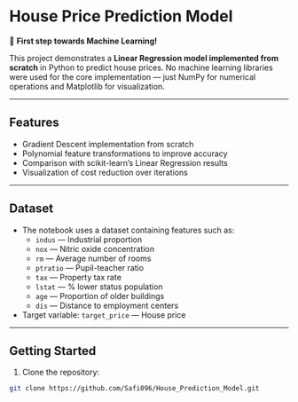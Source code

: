 # House Price Prediction Model

🚀 **First step towards Machine Learning!**  

This project demonstrates a **Linear Regression model implemented from scratch** in Python to predict house prices. No machine learning libraries were used for the core implementation — just NumPy for numerical operations and Matplotlib for visualization.  

---

## **Features**

- Gradient Descent implementation from scratch  
- Polynomial feature transformations to improve accuracy  
- Comparison with scikit-learn’s Linear Regression results  
- Visualization of cost reduction over iterations  

---

## **Dataset**

- The notebook uses a dataset containing features such as:  
  - `indus` — Industrial proportion  
  - `nox` — Nitric oxide concentration  
  - `rm` — Average number of rooms  
  - `ptratio` — Pupil-teacher ratio  
  - `tax` — Property tax rate  
  - `lstat` — % lower status population  
  - `age` — Proportion of older buildings  
  - `dis` — Distance to employment centers  
- Target variable: `target_price` — House price  

---

## **Getting Started**

1. Clone the repository:  
```bash
git clone https://github.com/Safi096/House_Prediction_Model.git
